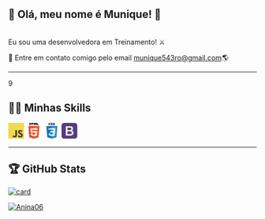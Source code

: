 ## :heart_decoration:	Olá, meu nome é Munique! :heart_decoration:	
<br/> Eu sou uma desenvolvedora em Treinamento! ⚔️ </p>

💬 Entre em contato comigo pelo email
munique543ro@gmail.com🌎

---
9
## 👨‍💻 Minhas Skills

<code><img height="32" src="https://raw.githubusercontent.com/github/explore/80688e429a7d4ef2fca1e82350fe8e3517d3494d/topics/javascript/javascript.png" alt="Javascript"/></code>
<code><img height="32" src="https://raw.githubusercontent.com/github/explore/80688e429a7d4ef2fca1e82350fe8e3517d3494d/topics/html/html.png" alt="HTML5"/></code>
<code><img height="32" src="https://raw.githubusercontent.com/github/explore/80688e429a7d4ef2fca1e82350fe8e3517d3494d/topics/css/css.png" alt="CSS"/></code>
<code><img height="32" src="https://raw.githubusercontent.com/github/explore/80688e429a7d4ef2fca1e82350fe8e3517d3494d/topics/bootstrap/bootstrap.png" alt="Bootstrap"/></code>

---

## 🏆 GitHub Stats

[![card](https://github-readme-stats.vercel.app/api?username=Anina06&theme=highcontrast&show_icons=true)](https://github.com/anuraghazra/github-readme-stats)

[![Anina06](https://github-readme-stats.vercel.app/api/top-langs/?username=Anina06&hide=html&layout=compact&theme=highcontrast)](https://github.com/anuraghazra/github-readme-stats)
